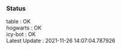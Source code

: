 ### Status


table : OK  
hogwarts : OK  
icy-bot : OK  
Latest Update : 2021-11-26 14:07:04.787926

